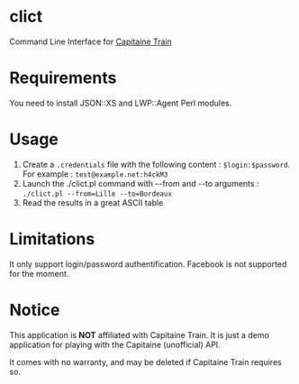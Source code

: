 # clict
Command Line Interface for [Capitaine Train](https://www.capitainetrain.com/)

# Requirements
You need to install JSON::XS and LWP::Agent Perl modules.

# Usage
1. Create a `.credentials` file with the following content : `$login:$password`. For example : `test@example.net:h4ckM3`
2. Launch the ./clict.pl command with --from and --to arguments : `./clict.pl --from=Lille --to=Bordeaux`
3. Read the results in a great ASCII table

# Limitations
It only support login/password authentification. Facebook is not supported for the moment.

# Notice
This application is **NOT** affiliated with Capitaine Train.
It is just a demo application for playing with the Capitaine (unofficial) API.

It comes with no warranty, and may be deleted if Capitaine Train requires so.
